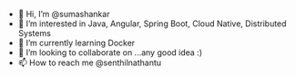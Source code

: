 - 👋 Hi, I’m @sumashankar
- 👀 I’m interested in Java, Angular, Spring Boot, Cloud Native, Distributed Systems 
- 🌱 I’m currently learning Docker
- 💞️ I’m looking to collaborate on ...any good idea :)
- 📫 How to reach me @senthilnathantu

